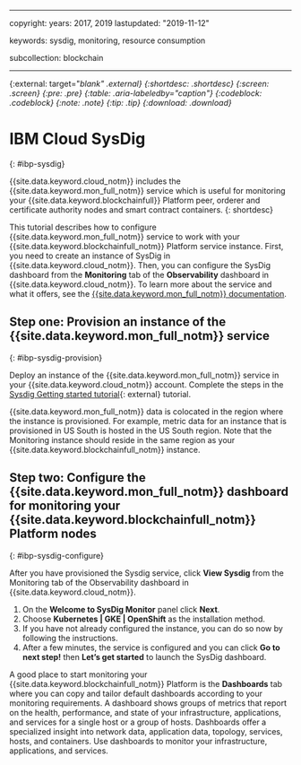 
---

copyright:
  years: 2017, 2019
  lastupdated: "2019-11-12"

keywords:  sysdig, monitoring, resource consumption

subcollection: blockchain

---

{:external: target="_blank" .external}
{:shortdesc: .shortdesc}
{:screen: .screen}
{:pre: .pre}
{:table: .aria-labeledby="caption"}
{:codeblock: .codeblock}
{:note: .note}
{:tip: .tip}
{:download: .download}_

# IBM Cloud SysDig
{: #ibp-sysdig}

{{site.data.keyword.cloud_notm}} includes the {{site.data.keyword.mon_full_notm}} service which is useful for monitoring your {{site.data.keyword.blockchainfull}} Platform peer, orderer and certificate authority nodes and smart contract containers.
{: shortdesc}

This tutorial describes how to configure {{site.data.keyword.mon_full_notm}} service to work with your {{site.data.keyword.blockchainfull_notm}} Platform service instance. First, you need to create an instance of SysDig in {{site.data.keyword.cloud_notm}}.  Then, you can configure the SysDig dashboard from the **Monitoring** tab of the **Observability** dashboard in {{site.data.keyword.cloud_notm}}. To learn more about the service and what it offers, see the [{{site.data.keyword.mon_full_notm}} documentation](/docs/services/Monitoring-with-Sysdig?topic=Sysdig-about).

## Step one: Provision an instance of the {{site.data.keyword.mon_full_notm}} service
{: #ibp-sysdig-provision}

Deploy an instance of the {{site.data.keyword.mon_full_notm}} service in your {{site.data.keyword.cloud_notm}} account. Complete the steps in the [Sysdig Getting started tutorial](/docs/services/Monitoring-with-Sysdig?topic=Sysdig-getting-started){: external} tutorial.

{{site.data.keyword.mon_full_notm}} data is colocated in the region where the instance is provisioned. For example, metric data for an instance that is provisioned in US South is hosted in the US South region. Note that the Monitoring instance should reside in the same region as your {{site.data.keyword.blockchainfull_notm}} instance.

## Step two: Configure the {{site.data.keyword.mon_full_notm}} dashboard for monitoring your {{site.data.keyword.blockchainfull_notm}} Platform nodes
{: #ibp-sysdig-configure}

After you have provisioned the Sysdig service, click **View Sysdig** from the Monitoring tab of the Observability dashboard in {{site.data.keyword.cloud_notm}}.
1. On the **Welcome to SysDig Monitor** panel click **Next**.
2. Choose **Kubernetes | GKE | OpenShift** as the installation method.
3. If you have not already configured the instance, you can do so now by following the instructions.
4. After a few minutes, the service is configured and you can click **Go to next step!** then  **Let’s get started** to  launch the SysDig dashboard.

A good place to start monitoring your {{site.data.keyword.blockchainfull_notm}} Platform is the **Dashboards** tab where you can copy and tailor default dashboards according to your monitoring requirements. A dashboard shows groups of metrics that report on the health, performance, and state of your infrastructure, applications, and services for a single host or a group of hosts. Dashboards offer a specialized insight into network data, application data, topology, services, hosts, and containers. Use dashboards to monitor your infrastructure, applications, and services.






